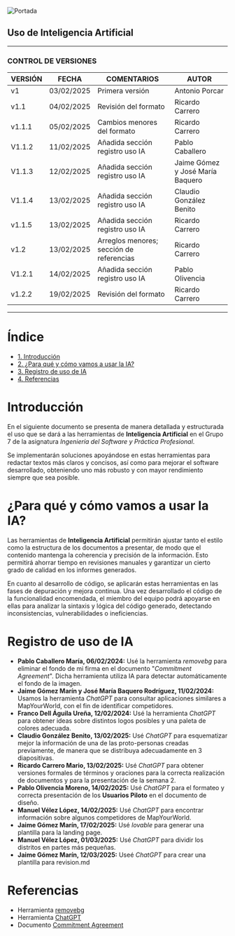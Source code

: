 ![Portada](../Imagenes/Herramientasyprocesos/Portada-Ai.png)

## Uso de Inteligencia Artificial

---

### CONTROL DE VERSIONES

| **VERSIÓN** | **FECHA**    | **COMENTARIOS**                          | **AUTOR**                                               |
|-------------|--------------|------------------------------------------|---------------------------------------------------------|
| v1          | 03/02/2025   | Primera versión                          | Antonio Porcar                                          |
| v1.1        | 04/02/2025   | Revisión del formato                     | Ricardo Carrero                                         |
| v1.1.1      | 05/02/2025   | Cambios menores del formato              | Ricardo Carrero                                         |
| V1.1.2      | 11/02/2025   | Añadida sección registro uso IA          | Pablo Caballero                                         |
| V1.1.3      | 12/02/2025   | Añadida sección registro uso IA          | Jaime Gómez y José María Baquero                        |
| V1.1.4      | 13/02/2025   | Añadida sección registro uso IA          | Claudio González Benito                                 |
| v1.1.5      | 13/02/2025   | Añadida sección registro uso IA          | Ricardo Carrero                                         |
| v1.2        | 13/02/2025   | Arreglos menores; sección de referencias   | Ricardo Carrero                                         |
| V1.2.1      | 14/02/2025   | Añadida sección registro uso IA          | Pablo Olivencia                                         |
| v1.2.2      | 19/02/2025   | Revisión del formato                     | Ricardo Carrero                                         |

---

# Índice

- [1. Introducción](#introducción)
- [2. ¿Para qué y cómo vamos a usar la IA?](#para-qu%C3%A9-y-c%C3%B3mo-vamos-a-usar-la-ia)
- [3. Registro de uso de IA](#registro-de-uso-de-ia)
- [4. Referencias](#referencias)

# Introducción

En el siguiente documento se presenta de manera detallada y estructurada el uso que se dará a las herramientas de **Inteligencia Artificial** en el Grupo 7 de la asignatura *Ingeniería del Software y Práctica Profesional*.

Se implementarán soluciones apoyándose en estas herramientas para redactar textos más claros y concisos, así como para mejorar el software desarrollado, obteniendo uno más robusto y con mayor rendimiento siempre que sea posible.

# ¿Para qué y cómo vamos a usar la IA?

Las herramientas de **Inteligencia Artificial** permitirán ajustar tanto el estilo como la estructura de los documentos a presentar, de modo que el contenido mantenga la coherencia y precisión de la información. Esto permitirá ahorrar tiempo en revisiones manuales y garantizar un cierto grado de calidad en los informes generados.

En cuanto al desarrollo de código, se aplicarán estas herramientas en las fases de depuración y mejora continua. Una vez desarrollado el código de la funcionalidad encomendada, el miembro del equipo podrá apoyarse en ellas para analizar la sintaxis y lógica del código generado, detectando inconsistencias, vulnerabilidades o ineficiencias.

# Registro de uso de IA

- **Pablo Caballero María, 06/02/2024:** Usé la herramienta *removebg* para eliminar el fondo de mi firma en el documento "*Commitment Agreement*". Dicha herramienta utiliza IA para detectar automáticamente el fondo de la imagen.
- **Jaime Gómez Marín y José María Baquero Rodríguez, 11/02/2024:** Usamos la herramienta *ChatGPT* para consultar aplicaciones similares a MapYourWorld, con el fin de identificar competidores.
- **Franco Dell Águila Ureña, 12/02/2024:** Usé la herramienta *ChatGPT* para obtener ideas sobre distintos logos posibles y una paleta de colores adecuada.
- **Claudio González Benito, 13/02/2025:** Usé *ChatGPT* para esquematizar mejor la información de una de las proto-personas creadas previamente, de manera que se distribuya adecuadamente en 3 diapositivas.
- **Ricardo Carrero Mario, 13/02/2025:** Usé *ChatGPT* para obtener versiones formales de términos y oraciones para la correcta realización de documentos y para la presentación de la semana 2.
- **Pablo Olivencia Moreno, 14/02/2025:** Usé *ChatGPT* para el formateo y correcta presentación de los **Usuarios Piloto** en el documento de diseño.
- **Manuel Vélez López, 14/02/2025:** Usé *ChatGPT* para encontrar información sobre algunos competidores de MapYourWorld.
- **Jaime Gómez Marín, 17/02/2025:** Usé *lovable* para generar una plantilla para la landing page.
- **Manuel Vélez López, 01/03/2025:** Usé *ChatGPT* para dividir los distritos en partes más pequeñas.
- **Jaime Gómez Marín, 12/03/2025:** Useé *ChatGPT* para crear una plantilla para revision.md

# Referencias

- Herramienta [removebg](https://www.remove.bg/es)
- Herramienta [ChatGPT](https://chatgpt.com/)
- Documento [Commitment Agreement](https://uses0.sharepoint.com/:w:/s/Grupo7ISPP/EUFGat98vcJCnMvGZ59XVxMBkPwpRwgfIKd-jkLpSDAshg?e=qFeslr)
